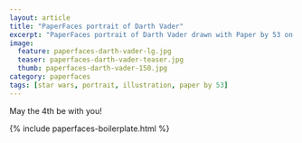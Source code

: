 ```yaml
---
layout: article
title: "PaperFaces portrait of Darth Vader"
excerpt: "PaperFaces portrait of Darth Vader drawn with Paper by 53 on an iPad."
image: 
  feature: paperfaces-darth-vader-lg.jpg
  teaser: paperfaces-darth-vader-teaser.jpg
  thumb: paperfaces-darth-vader-150.jpg
category: paperfaces
tags: [star wars, portrait, illustration, paper by 53]
---
```


May the 4th be with you!

{% include paperfaces-boilerplate.html %}